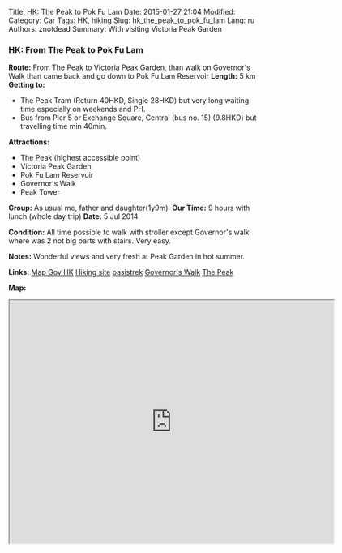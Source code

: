 Title: HK: The Peak to Pok Fu Lam
Date: 2015-01-27 21:04
Modified: 
Category: Car
Tags: HK,  hiking
Slug: hk_the_peak_to_pok_fu_lam
Lang: ru
Authors: znotdead
Summary: With visiting Victoria Peak Garden

### HK: From The Peak to Pok Fu Lam

**Route:** From The Peak to Victoria Peak Garden, than walk on Governor's Walk than came back and go down to Pok Fu Lam Reservoir
**Length:** 5 km
**Getting to:**
- The Peak Tram (Return 40HKD, Single 28HKD) but very long waiting time especially on weekends and PH.
- Bus from Pier 5 or Exchange Square, Central (bus no. 15) (9.8HKD) but travelling time min 40min.

**Attractions:**
- The Peak (highest accessible point)
- Victoria Peak Garden
- Pok Fu Lam Reservoir
- Governor's Walk
- Peak Tower

**Group:** As usual me, father and daughter(1y9m).
**Our Time:** 9 hours with lunch (whole day trip)
**Date:** 5 Jul 2014

**Condition:** All time possible to walk with stroller except Governor's walk where was 2 not big parts with stairs. Very easy.

**Notes:** Wonderful views and very fresh at Peak Garden in hot summer.

**Links:**
[Map Gov HK](http://www2.map.gov.hk/gih3/view/index.jsp)
[Hiking site](http://hiking.gov.hk/eng)
[oasistrek](http://www.oasistrek.com)
[Governor's Walk](http://www.tripadvisor.com.au/LocationPhotoDirectLink-g294217-d311573-i87619489-Victoria_Peak_The_Peak-Hong_Kong.html)
[The Peak](http://www.thepeak.com.hk)

**Map:**
<iframe src="https://www.google.com/maps/d/embed?mid=zLClmVqlU_kM.k3uIyXHzfNZI" width="640" height="480"></iframe>
